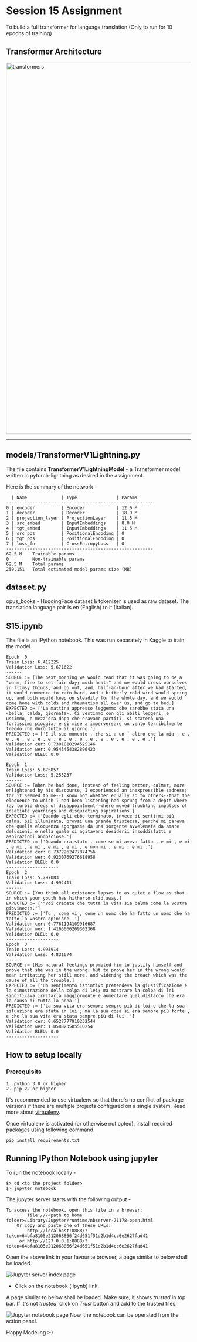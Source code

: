 # Session 15 Assignment
To build a full transformer for language translation (Only to run for 10 epochs of training)

## Transformer Architecture
<img width="1013" alt="transformers" src="https://github.com/piygr/s15erav1/assets/135162847/610de7d6-d869-4841-bb79-ee43ba1a692e">


------
## models/TransformerV1Lightning.py
The file contains **TransformerV1LightningModel** - a Transformer model written in pytorch-lightning as desired in the assignment. 

Here is the summary of the network -

```
  | Name             | Type               | Params
--------------------------------------------------------
0 | encoder          | Encoder            | 12.6 M
1 | decoder          | Decoder            | 18.9 M
2 | projection_layer | ProjectionLayer    | 11.5 M
3 | src_embed        | InputEmbeddings    | 8.0 M 
4 | tgt_embed        | InputEmbeddings    | 11.5 M
5 | src_pos          | PositionalEncoding | 0     
6 | tgt_pos          | PositionalEncoding | 0     
7 | loss_fn          | CrossEntropyLoss   | 0     
--------------------------------------------------------
62.5 M    Trainable params
0         Non-trainable params
62.5 M    Total params
250.151   Total estimated model params size (MB)
```

## dataset.py
opus_books - HuggingFace dataset & tokenizer is used as raw dataset. The translation language pair is en (English) to it (Italian).

## S15.ipynb
The file is an IPython notebook. This was run separately in Kaggle to train the model.


```
Epoch  0
Train Loss: 6.412225
Validation Loss: 5.671622
------
SOURCE := [The next morning we would read that it was going to be a "warm, fine to set-fair day; much heat;" and we would dress ourselves in flimsy things, and go out, and, half-an-hour after we had started, it would commence to rain hard, and a bitterly cold wind would spring up, and both would keep on steadily for the whole day, and we would come home with colds and rheumatism all over us, and go to bed.]
EXPECTED := ['La mattina appresso leggemmo che sarebbe stata una «bella, calda, giornata». Ci vestimmo con gli abiti leggeri, e uscimmo, e mezz’ora dopo che eravamo partiti, si scatenò una fortissima pioggia, e si mise a imperversare un vento terribilmente freddo che durò tutto il giorno.']
PREDICTED := ['E il suo momento , che si a un ’ altro che la mia , e , e , e , e , e , e , e , e , e , e , e , e , e , e , e .']
Validation cer: 0.7381818294525146
Validation wer: 0.9545454382896423
Validation BLEU: 0.0
--------------------
Epoch  1
Train Loss: 5.675857
Validation Loss: 5.255237
------
SOURCE := [When he had done, instead of feeling better, calmer, more enlightened by his discourse, I experienced an inexpressible sadness; for it seemed to me--I know not whether equally so to others--that the eloquence to which I had been listening had sprung from a depth where lay turbid dregs of disappointment--where moved troubling impulses of insatiate yearnings and disquieting aspirations.]
EXPECTED := ['Quando egli ebbe terminato, invece di sentirmi più calma, più illuminata, provai una grande tristezza, perché mi pareva che quella eloquenza sgorgasse da una sorgente avvelenata da amare delusioni, e nella quale si agitavano desiderii insoddisfatti e aspirazioni angosciose.']
PREDICTED := ['Quando era stato , come se mi aveva fatto , e mi , e mi , e mi , e mi , e mi , e mi , e non mi , e mi , e mi .']
Validation cer: 0.7372262477874756
Validation wer: 0.9230769276618958
Validation BLEU: 0.0
--------------------
Epoch  2
Train Loss: 5.297083
Validation Loss: 4.992411
------
SOURCE := [You think all existence lapses in as quiet a flow as that in which your youth has hitherto slid away.]
EXPECTED := ['"Voi credete che tutta la vita sia calma come la vostra giovinezza.']
PREDICTED := ['Tu , come vi , come un uomo che ha fatto un uomo che ha fatto la vostra opinione .']
Validation cer: 0.7761194109916687
Validation wer: 1.4166666269302368
Validation BLEU: 0.0
--------------------
Epoch  3
Train Loss: 4.993914
Validation Loss: 4.831674
------
SOURCE := [His natural feelings prompted him to justify himself and prove that she was in the wrong; but to prove her in the wrong would mean irritating her still more, and widening the breach which was the cause of all the trouble.]
EXPECTED := ['Un sentimento istintivo pretendeva la giustificazione e la dimostrazione della colpa di lei; ma mostrare la colpa di lei significava irritarla maggiormente e aumentare quel distacco che era la causa di tutta la pena.']
PREDICTED := ['La sua vita era sempre sempre più di lui e che la sua situazione era stata in lui ; ma la sua cosa si era sempre più forte , e che la sua vita era stata sempre più di lui .']
Validation cer: 0.6527777910232544
Validation wer: 1.058823585510254
Validation BLEU: 0.0
--------------------
```

## How to setup locally
### Prerequisits
```
1. python 3.8 or higher
2. pip 22 or higher
```

It's recommended to use virtualenv so that there's no conflict of package versions if there are multiple projects configured on a single system. 
Read more about [virtualenv](https://virtualenv.pypa.io/en/latest/). 

Once virtualenv is activated (or otherwise not opted), install required packages using following command. 

```
pip install requirements.txt
```

## Running IPython Notebook using jupyter
To run the notebook locally -
```
$> cd <to the project folder>
$> jupyter notebook
```
The jupyter server starts with the following output -
```
To access the notebook, open this file in a browser:
        file:///<path to home folder>/Library/Jupyter/runtime/nbserver-71178-open.html
    Or copy and paste one of these URLs:
        http://localhost:8888/?token=64bfa8105e212068866f24d651f51d2b1d4cc6e2627fad41
     or http://127.0.0.1:8888/?token=64bfa8105e212068866f24d651f51d2b1d4cc6e2627fad41
```

Open the above link in your favourite browser, a page similar to below shall be loaded.

![Jupyter server index page](https://github.com/piygr/s5erav1/assets/135162847/40087757-4c99-4b98-8abd-5c4ce95eda38)

- Click on the notebook (.ipynb) link.

A page similar to below shall be loaded. Make sure, it shows *trusted* in top bar. 
If it's not _trusted_, click on *Trust* button and add to the trusted files.

![Jupyter notebook page](https://github.com/piygr/s5erav1/assets/135162847/7858da8f-e07e-47cd-9aa9-19c8c569def1)
Now, the notebook can be operated from the action panel.

Happy Modeling :-) 
 
